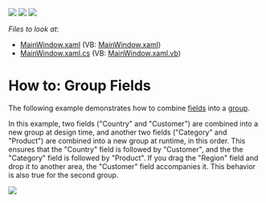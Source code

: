 <!-- default badges list -->
![](https://img.shields.io/endpoint?url=https://codecentral.devexpress.com/api/v1/VersionRange/128578703/19.2.5%2B)
[![](https://img.shields.io/badge/Open_in_DevExpress_Support_Center-FF7200?style=flat-square&logo=DevExpress&logoColor=white)](https://supportcenter.devexpress.com/ticket/details/E2129)
[![](https://img.shields.io/badge/📖_How_to_use_DevExpress_Examples-e9f6fc?style=flat-square)](https://docs.devexpress.com/GeneralInformation/403183)
<!-- default badges end -->
<!-- default file list -->
*Files to look at*:

* [MainWindow.xaml](./CS/HowToGroupFields/MainWindow.xaml) (VB: [MainWindow.xaml](./VB/HowToGroupFields/MainWindow.xaml))
* [MainWindow.xaml.cs](./CS/HowToGroupFields/MainWindow.xaml.cs) (VB: [MainWindow.xaml.vb](./VB/HowToGroupFields/MainWindow.xaml.vb))
<!-- default file list end -->
# How to: Group Fields

The following example demonstrates how to combine [fields](https://docs.devexpress.com/WPF/8024) into a [group](https://docs.devexpress.com/WPF/8020).

In this example, two fields ("Country" and "Customer") are combined into a new group at design time, and another two fields ("Category" and "Product") are combined into a new group at runtime, in this order. This ensures that the "Country" field is followed by "Customer", and the the "Category" field is followed by "Product". If you drag the "Region" field and drop it to another area, the "Customer" field accompanies it. This behavior is also true for the second group.

![](images/pivot-grid-group-fields-example.png)



